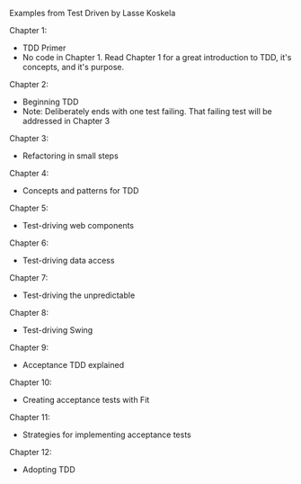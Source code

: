 Examples from Test Driven by Lasse Koskela

Chapter 1:
 * TDD Primer
 * No code in Chapter 1. Read Chapter 1 for a great introduction to TDD, it's concepts, and it's purpose.

Chapter 2:
 * Beginning TDD
 * Note: Deliberately ends with one test failing. That failing test will be addressed in Chapter 3

Chapter 3:
 * Refactoring in small steps

Chapter 4:
 * Concepts and patterns for TDD

Chapter 5:
 * Test-driving web components

Chapter 6:
 * Test-driving data access

Chapter 7:
 * Test-driving the unpredictable

Chapter 8:
 * Test-driving Swing

Chapter 9:
 * Acceptance TDD explained

Chapter 10:
 * Creating acceptance tests with Fit

Chapter 11:
 * Strategies for implementing acceptance tests

Chapter 12:
 * Adopting TDD
